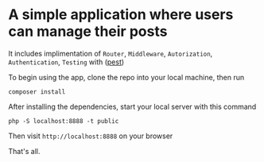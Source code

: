 # A simple application where users can manage their **posts**

It includes implimentation of `Router`, `Middleware`, `Autorization`, `Authentication`, `Testing` with ([pest](https://pestphp.com/))

To begin using the app, clone the repo into your local machine, then run

```
composer install
```

After installing the dependencies, start your local server with this command

```
php -S localhost:8888 -t public
```

Then visit `http://localhost:8888` on your browser

That's all.








